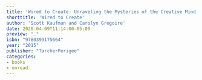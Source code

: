 ```yaml
---
title: 'Wired to Create: Unraveling the Mysteries of the Creative Mind'
shorttitle: 'Wired to Create'
author: 'Scott Kaufman and Carolyn Gregoire'
date: 2020-04-09T11:14:00-05:00
preview: "."
isbn: "9780399175664"
year: "2015"
publisher: "TarcherPerigee"
categories: 
- books
- unread
---
```

